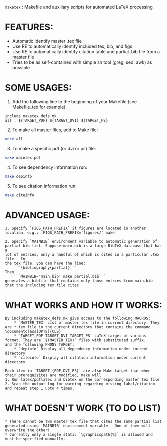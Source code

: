 `maketex` : Makefile and auxiliary scripts for automated LaTeX processing

# FEATURES:
  * Automatic identify master .tex file
  * Use RE to automatically identify included tex, bib, and figs
  * Use RE to automatically identify citation table and partial .bib file from a master file
  * Tries to be as self-contained with simple sh tool (greg, sed, awk) as possible

# SOME USAGES:
  1. Add the following line to the beginning of your Makefile (see Makefile_tex for example):
```make
include maketex_defs.mk
all : ${TARGET_PDF} ${TARGET_DVI} ${TARGET_PS}
```

  2. To make all master files, add to Make file:
```sh
make all
```

  3. To make a specific pdf (or dvi or ps) file:
```sh
make maintex.pdf
```

  4. To see dependency information run:
```sh
make depinfo
```

  5. To see citation information run:
```sh
make citeinfo
```

# ADVANCED USAGE:

	1. Specify `FIGS_PATH_PREFIX` if figures are located in another location, e.g.: `FIGS_PATH_PREFIX='figures/' make`

	2. Specify `MAINBIB` environment variable to automatic generation of
	partial bib list. Suppose main.bib is a large BibTeX database that has a
	lot of entries, only a handful of which is cited in a particular .tex file.  In
	the tex file, you can have the line:
		```\bibliography{partial}```
	Then
		```MAINBIB='main.bib' make partial.bib```
	generates a bibfile that contains only those entries from main.bib that the including tex file cites.

# WHAT WORKS AND HOW IT WORKS:
	By including maketex_defs.mk give access to the following MACROS:
		* `MASTER_TEX` List of master tex file in current directory. They are *.tex file in the current directory that contains the command \documentclass[OPTS]{CLS}
		* `TARGET_PDF TARGET_DVI TARGET_PS` LaTeX target of various format. They are `$(MASTER_TEX)` files with substituted suffix.
	and the following PHONY TARGET:
		* `depinfo` Display all dependency information under current directory
		* `citeinfo` Display all citation information under current directory

	Each item in `TARGET_{PDF,DVI,PS}` are also Make target that when their prerequisites are modified, make will
	1. Run latex/pdflatex and bibtex on the corresponding master tex file
	2. Scan the output log for warning regarding missing label/citation and repeat step 1 upto 4 times.

# WHAT DOESN'T WORK (TO DO LIST)
	* There cannot be two master tex file that cites the same partial list generated using `MAINBIB` environment variable.  One of them will overwrite the other!
	* Currently only a single static `\graphicspath{%}` is allowed and must be specified manually.

